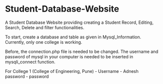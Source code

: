 # Student-Database-Website
A Student Database Website providing creating a Student Record, Editing, Search, Delete and filter functionalities.

To start, create a database and table as given in Mysql_Information.
Currently, only one college is working.

Before, the connection.php file is needed to be changed. The username and password of mysql in your computer is needed to be inserted in mysqli_connect function.

For College 1 (College of Engineering, Pune) -
Username - Adnesh
password - password

